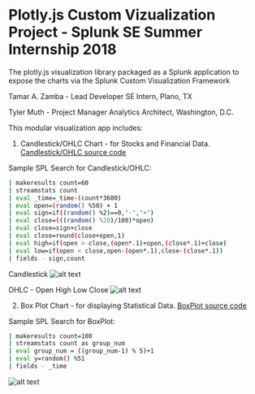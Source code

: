 # Plotly.js Custom Vizualization Project - Splunk SE Summer Internship 2018
The plotly.js visualization library packaged as a Splunk application to expose the charts via the Splunk Custom Visualization Framework


Tamar A. Zamba -  Lead Developer 
SE Intern, Plano, TX

Tyler Muth - Project Manager
Analytics Architect,  Washington, D.C. 

This modular visualization app includes:
1. Candlestick/OHLC Chart -  for Stocks and Financial Data.    [Candlestick/OHLC source code](https://github.com/tmuth/plotly_custom_viz_splunk/blob/master/appserver/static/visualizations/candlestick_chart/src/visualization_source.js)

Sample SPL Search for Candlestick/OHLC:

```sh
| makeresults count=60
| streamstats count
| eval _time=_time-(count*3600)
| eval open=(random() %50) + 1
| eval sign=if((random() %2)==0,"-","+")
| eval close=(((random() %20)/100)*open)
| eval close=sign+close
| eval close=round(close+open,1)
| eval high=if(open > close,(open*.1)+open,(close*.1)+close)
| eval low=if(open < close,open-(open*.1),close-(close*.1))
| fields - sign,count
```
Candlestick
![alt text](https://github.com/tzamba/final_plotlyjs_viz_splunk/candlestick_chart.PNG "Candlestick Chart")

OHLC - Open High Low Close
![alt text](https://github.com/tzamba/final_plotlyjs_viz_splunk/ohlc_chart.PNG "OHLC Chart")


2. Box Plot Chart - for displaying Statistical Data.    [BoxPlot source code](https://github.com/tmuth/plotly_custom_viz_splunk/blob/master/appserver/static/visualizations/boxplot/src/visualization_source.js)

Sample SPL Search for BoxPlot:

```sh
| makeresults count=100
| streamstats count as group_num
| eval group_num = ((group_num-1) % 5)+1
| eval y=random() %51
| fields - _time
```
![alt text](https://github.com/tzamba/final_plotlyjs_viz_splunk/boxplot_chart.PNG "Boxplot Chart")
